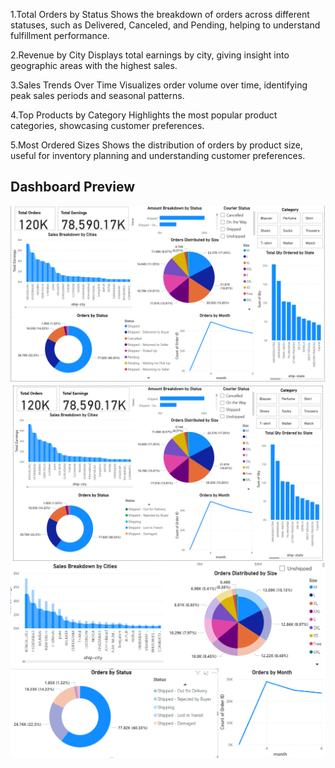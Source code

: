 1.Total Orders by Status
Shows the breakdown of orders across different statuses, such as Delivered, Canceled, and Pending, helping to understand fulfillment performance.

2.Revenue by City
Displays total earnings by city, giving insight into geographic areas with the highest sales.

3.Sales Trends Over Time
Visualizes order volume over time, identifying peak sales periods and seasonal patterns.

4.Top Products by Category
Highlights the most popular product categories, showcasing customer preferences.

5.Most Ordered Sizes
Shows the distribution of orders by product size, useful for inventory planning and understanding customer preferences.


## Dashboard Preview

![Total Orders by Status](dashboard.png)
![Revenue by City](dashboard2.png)
![Sales Trends](sales.png)
